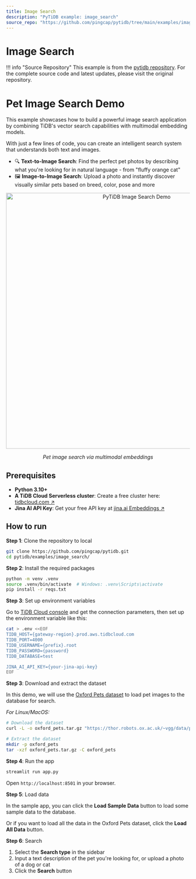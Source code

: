 ```yaml
---
title: Image Search
description: "PyTiDB example: image_search"
source_repo: "https://github.com/pingcap/pytidb/tree/main/examples/image_search"
---
```


# Image Search

!!! info "Source Repository"
    This example is from the [pytidb repository](https://github.com/pingcap/pytidb/tree/main/examples/image_search).
    For the complete source code and latest updates, please visit the original repository.

# Pet Image Search Demo

This example showcases how to build a powerful image search application by combining TiDB's vector search capabilities with multimodal embedding models.

With just a few lines of code, you can create an intelligent search system that understands both text and images.

- 🔍 **Text-to-Image Search**: Find the perfect pet photos by describing what you're looking for in natural language - from "fluffy orange cat"
- 🖼️ **Image-to-Image Search**: Upload a photo and instantly discover visually similar pets based on breed, color, pose and more

<p align="center">
  <img width="700" alt="PyTiDB Image Search Demo" src="https://github.com/user-attachments/assets/7ba9733a-4d1f-4094-8edb-58731ebd08e9" />
  <p align="center"><i>Pet image search via multimodal embeddings</i></p>
</p>


## Prerequisites

- **Python 3.10+**
- **A TiDB Cloud Serverless cluster**: Create a free cluster here: [tidbcloud.com ↗️](https://tidbcloud.com/?utm_source=github&utm_medium=referral&utm_campaign=pytidb_readme)
- **Jina AI API Key**: Get your free API key at [jina.ai Embeddings ↗️](https://jina.ai/embeddings/)

## How to run

**Step 1**: Clone the repository to local

```bash
git clone https://github.com/pingcap/pytidb.git
cd pytidb/examples/image_search/
```

**Step 2**: Install the required packages

```bash
python -m venv .venv
source .venv/bin/activate  # Windows: .venv\Scripts\activate
pip install -r reqs.txt
```

**Step 3**: Set up environment variables

Go to [TiDB Cloud console](https://tidbcloud.com/clusters) and get the connection parameters, then set up the environment variable like this:

```bash
cat > .env <<EOF
TIDB_HOST={gateway-region}.prod.aws.tidbcloud.com
TIDB_PORT=4000
TIDB_USERNAME={prefix}.root
TIDB_PASSWORD={password}
TIDB_DATABASE=test

JINA_AI_API_KEY={your-jina-api-key}
EOF
```

**Step 3**: Download and extract the dataset

In this demo, we will use the [Oxford Pets dataset](https://www.robots.ox.ac.uk/~vgg/data/pets/) to load pet images to the database for search.

*For Linux/MacOS:*

```bash
# Download the dataset
curl -L -o oxford_pets.tar.gz "https://thor.robots.ox.ac.uk/~vgg/data/pets/images.tar.gz"

# Extract the dataset
mkdir -p oxford_pets
tar -xzf oxford_pets.tar.gz -C oxford_pets
```

**Step 4**: Run the app

```bash
streamlit run app.py
```

Open `http://localhost:8501` in your browser.

**Step 5**: Load data

In the sample app, you can click the **Load Sample Data** button to load some sample data to the database.

Or if you want to load all the data in the Oxford Pets dataset, click the **Load All Data** button.

**Step 6**: Search

1. Select the **Search type** in the sidebar
2. Input a text description of the pet you're looking for, or upload a photo of a dog or cat
3. Click the **Search** button
